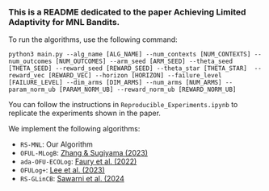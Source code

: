 ### This is a README dedicated to the paper Achieving Limited Adaptivity for MNL Bandits.

To run the algorithms, use the following command: 

`python3 main.py --alg_name [ALG_NAME] --num_contexts [NUM_CONTEXTS] --num_outcomes [NUM_OUTCOMES] --arm_seed [ARM_SEED] --theta_seed [THETA_SEED] --reward_seed [REWARD_SEED] --theta_star [THETA_STAR]  --reward_vec [REWARD_VEC] --horizon [HORIZON] --failure_level [FAILURE_LEVEL] --dim_arms [DIM_ARMS] --num_arms [NUM_ARMS] --param_norm_ub [PARAM_NORM_UB] --reward_norm_ub [REWARD_NORM_UB]`

You can follow the instructions in `Reproducible_Experiments.ipynb` to replicate the experiments shown in the paper.

We implement the following algorithms:

- `RS-MNL`: Our Algorithm
- `OFUL-MLogB`: [Zhang & Sugiyama (2023)](https://proceedings.neurips.cc/paper_files/paper/2023/file/5ef04392708bb2340cb9b7da41225660-Paper-Conference.pdf)
- `ada-OFU-ECOLog`: [Faury et al. (2022)](https://proceedings.mlr.press/v151/faury22a/faury22a.pdf)
- `OFULog+`: [Lee et al. (2023)](https://arxiv.org/abs/2310.18554)
- `RS-GLinCB`: [Sawarni et al. (2024](https://proceedings.neurips.cc/paper_files/paper/2024/file/0faa0019b0a8fcab8e6476bc43078e2e-Paper-Conference.pdf)
